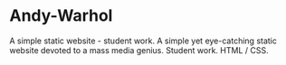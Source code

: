 # Andy-Warhol
A simple static website - student work.
A simple yet eye-catching static website devoted to a mass media genius. Student work. HTML / CSS.
